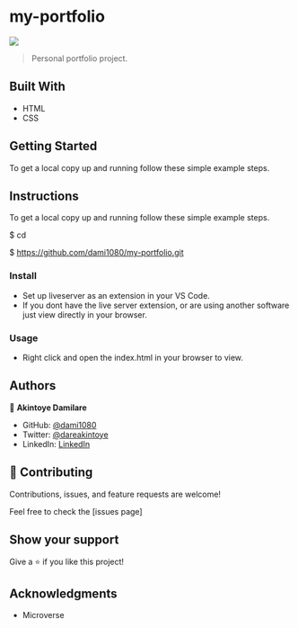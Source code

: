 # my-portfolio
![](https://img.shields.io/badge/myapp-blueviolet)


> Personal portfolio project.

<!-- ![screenshot](./app_screenshot.png) -->

## Built With

- HTML
- CSS

## Getting Started

To get a local copy up and running follow these simple example steps.



## Instructions

To get a local copy up and running follow these simple example steps.

$ cd <folder>

$ https://github.com/dami1080/my-portfolio.git 

### Install

- Set up liveserver as an extension in your VS Code.
- If you dont have the live server extension, or are using another software just view directly in your browser.

### Usage

- Right click and open the index.html in your browser to view.

## Authors

👤 **Akintoye Damilare**

- GitHub: [@dami1080](https://github.com/dami1080)
- Twitter: [@dareakintoye](https://twitter.com/DareAkintoye)
- LinkedIn: [LinkedIn](https://www.linkedin.com/in/damilare-akintoyee-7b2248174/)


## 🤝 Contributing

Contributions, issues, and feature requests are welcome!

Feel free to check the [issues page]

## Show your support

Give a ⭐️ if you like this project!

## Acknowledgments

- Microverse